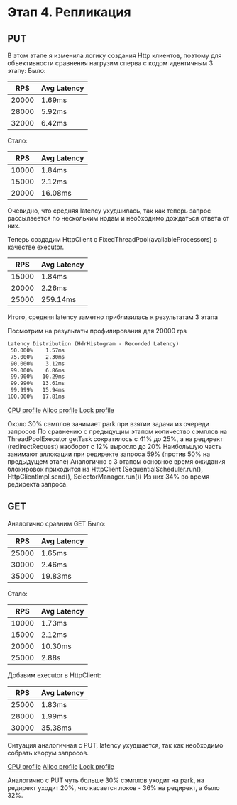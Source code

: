 # Этап 4. Репликация

## PUT
В этом этапе я изменила логику создания Http клиентов, поэтому для объективности сравнения нагрузим сперва с кодом идентичным 3 этапу:
Было:

| RPS   | Avg Latency |
|-------|-------------|
| 20000 | 1.69ms      |
| 28000 | 5.92ms      |
| 32000 | 6.42ms      |
Стало:

| RPS   | Avg Latency |
|-------|-------------|
| 10000 | 1.84ms      |
| 15000 | 2.12ms      |
| 20000 | 16.08ms     |

Очевидно, что средняя latency ухудшилась, так как теперь запрос рассылаеется по нескольким нодам и необходимо дождаться ответа от них.

Теперь создадим HttpClient с FixedThreadPool(availableProcessors) в качестве executor.

| RPS   | Avg Latency |
|-------|-------------|
| 15000 | 1.84ms      | 
| 20000 | 2.26ms      | 
| 25000 | 259.14ms    |

Итого, средняя latency заметно приблизилась к результатам 3 этапа

Посмотрим на результаты профилирования для 20000 rps
```dtd
Latency Distribution (HdrHistogram - Recorded Latency)
 50.000%    1.57ms
 75.000%    2.30ms
 90.000%    3.12ms
 99.000%    6.86ms
 99.900%   10.29ms
 99.990%   13.61ms
 99.999%   15.94ms
100.000%   17.81ms
```

[CPU profile](data/stage4/profile-put-20000.html)
[Alloc profile](data/stage4/profile-put-20000-alloc.html)
[Lock profile](data/stage4/profile-put-20000-lock.html)

Около 30% сэмплов занимает park при взятии задачи из очереди запросов
По сравнению с предыдущим этапом количество сэмплов на ThreadPoolExecutor getTask сократилось с 41% до 25%, а на редирект
(redirectRequest) наоборот с 12% выросло до 20%
Наибольшую часть занимают аллокации при редиректе запроса 59% (против 50% на предыдущем этапе)
Аналогично с 3 этапом основное время ожидания блокировок приходится на HttpClient (SequentialScheduler.run(), HttpClientImpl.send(), SelectorManager.run())
Из них 34% во время редиректа запроса.

## GET
Аналогично сравним GET
Было:

| RPS   | Avg Latency |
|-------|-------------|
| 25000 |  1.65ms     |
| 30000 | 2.46ms      |
| 35000 | 19.83ms     |

Стало:

| RPS   | Avg Latency |
|-------|-------------|
| 10000 | 1.73ms      |
| 15000 | 2.12ms      |
| 20000 | 10.30ms     |
| 25000 | 2.88s       |

Добавим executor в HttpClient:

| RPS   | Avg Latency |
|-------|-------------|
| 25000 | 1.83ms      |
| 28000 | 1.99ms      |
| 30000 | 35.38ms     |

Ситуация аналогичная с PUT, latency ухудшается, так как необходимо собрать кворум запросов.

[CPU profile](data/stage4/profile-get-25000.html)
[Alloc profile](data/stage4/profile-get-25000-alloc.html)
[Lock profile](data/stage4/profile-get-25000-lock.html)

Аналогично с PUT чуть больше 30% сэмплов уходит на park, на редирект уходит 20%, что касается локов - 36% на редирект, а было 32%.